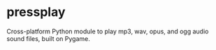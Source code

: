 # pressplay
Cross-platform Python module to play mp3, wav, opus, and ogg audio sound files, built on Pygame.
